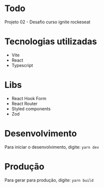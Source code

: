 # Todo
Projeto 02 - Desafio curso ignite rockeseat


# Tecnologias utilizadas
- Vite
- React
- Typescript


# Libs
- React Hook Form
- React Router
- Styled components
- Zod

# Desenvolvimento
Para iniciar o desenvolvimento, digite: `yarn dev`

# Produção
Para gerar para produção, digite: `yarn build`

